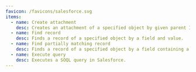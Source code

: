 ```yaml
---
favicon: /favicons/salesforce.svg
items:
  - name: Create attachment
    desc: Creates an attachment of a specified object by given parent ID.
  - name: Find record
    desc: Finds a record of a specified object by a field and value.
  - name: Find partially matching record
    desc: Finds a record of a specified object by a field containing a value.
  - name: Execute query
    desc: Executes a SOQL query in Salesforce.
---
```


<script setup>
  import CustomListing from '../../components/CustomListing.vue'
</script>

<CustomListing />
